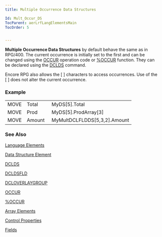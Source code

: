 ```yaml
---
title: Multiple Occurrence Data Structures

Id: Mult_Occur_DS
TocParent: aerLrfLangElementsMain
TocOrder: 5


---
```


**Multiple Occurrence Data Structures** by default behave the same as in RPG/400. The current occurrence is initially set to the first and can be changed using the [OCCUR](OCCUR.html) operation code or [%OCCUR](OCCUR_Function.html) function. They can be declared using the [DCLDS](DCLDS.html) command. 

Encore RPG also allows the [ ] characters to access occurrences. Use of the [ ] does not alter the current occurrence. 

### Example
<table id="Table2" style="border-spacing: 0px" cellspacing="0" width="408" x-use-null-cells="x-use-null-cells" height="80"> <tbody class="Code"> <tr valign="top" style="x-cell-content-align: top"> <td colspan="1" rowspan="1" width="48"> MOVE </td> <td colspan="1" rowspan="1" width="66"> Total </td> <td colspan="1" rowspan="1" width="250"> MyDS[5].Total </td> </tr> <tr valign="top" style="x-cell-content-align: top"> <td colspan="1" rowspan="1" width="48"> MOVE </td> <td colspan="1" rowspan="1" width="66"> Prod </td> <td colspan="1" rowspan="1" width="250"> MyDS[5].ProdArray[3] </td> </tr> <tr valign="top" style="x-cell-content-align: top"> <td colspan="1" rowspan="1" width="48"> MOVE </td> <td colspan="1" rowspan="1" width="66"> Amount </td> <td colspan="1" rowspan="1" width="250"> MyMultDCLFLDDS[5,3,2].Amount </td> </tr> </tbody> </table> 

### See Also
[Language Elements](aerLrfLangElementsMain.html)

[Data Structure Element](DS_Element.html)

[DCLDS](DCLDS.html)

[DCLDSFLD](DCLDSFLD.html)

[DCLOVERLAYGROUP](DCLOVERLAYGROUP.html)

[OCCUR](OCCUR.html)

[%OCCUR](OCCUR_Function.html)

[Array Elements](Array_Element.html)

[Control Properties](Control_Properties.html)

[Fields](Field.html) 
